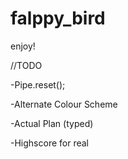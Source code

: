 # falppy_bird
enjoy!

//TODO

-Pipe.reset();

-Alternate Colour Scheme

-Actual Plan (typed)

-Highscore for real

